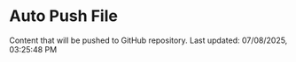 # Auto Push File

Content that will be pushed to GitHub repository.
Last updated: 07/08/2025, 03:25:48 PM
